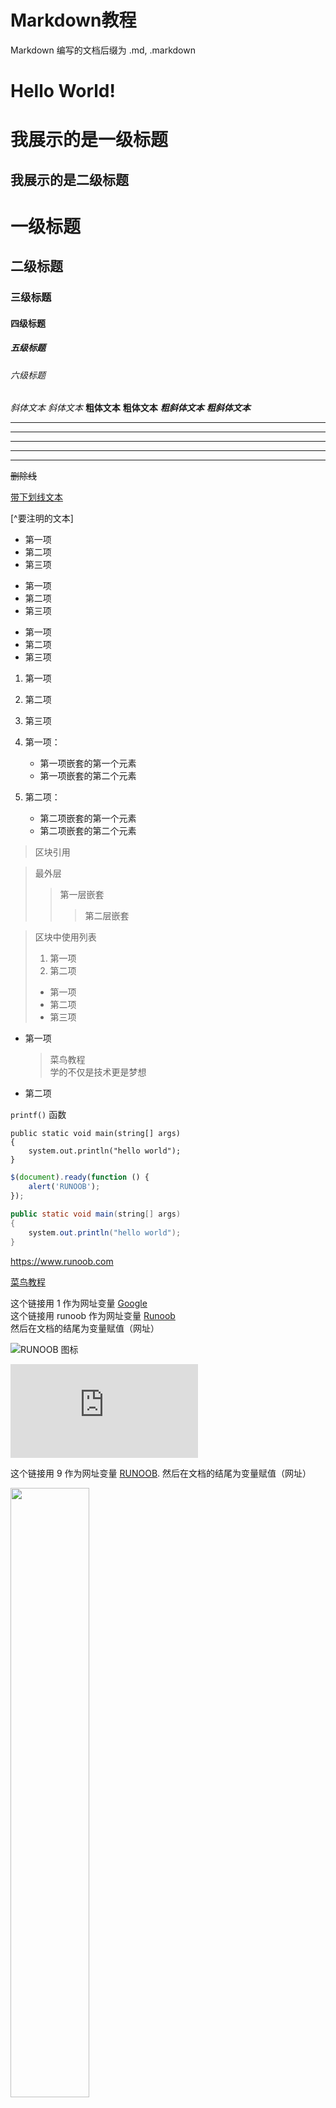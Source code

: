 # Markdown教程
Markdown 编写的文档后缀为 .md, .markdown

# Hello World! 

我展示的是一级标题
=================

我展示的是二级标题
-----------------

# 一级标题
## 二级标题
### 三级标题
#### 四级标题
##### 五级标题
###### 六级标题

*斜体文本*
_斜体文本_
**粗体文本**
__粗体文本__
***粗斜体文本***
___粗斜体文本___

***

* * *

*****

- - -

----------

~~删除线~~

<u>带下划线文本</u>

[^要注明的文本]

* 第一项
* 第二项
* 第三项

+ 第一项
+ 第二项
+ 第三项


- 第一项
- 第二项
- 第三项

1. 第一项
2. 第二项
3. 第三项

1. 第一项：
    - 第一项嵌套的第一个元素
    - 第一项嵌套的第二个元素
2. 第二项：
    - 第二项嵌套的第一个元素
    - 第二项嵌套的第二个元素

> 区块引用

> 最外层
> > 第一层嵌套
> > > 第二层嵌套

> 区块中使用列表
> 1. 第一项
> 2. 第二项
> + 第一项
> + 第二项
> + 第三项

* 第一项
    > 菜鸟教程  
    > 学的不仅是技术更是梦想
* 第二项

`printf()` 函数

    public static void main(string[] args)
    {
        system.out.println("hello world");
    }

```javascript
$(document).ready(function () {
    alert('RUNOOB');
});
```

```java
public static void main(string[] args)
{
    system.out.println("hello world");
}
```

<https://www.runoob.com>

[菜鸟教程](https://www.runoob.com)

这个链接用 1 作为网址变量 [Google][1]  
这个链接用 runoob 作为网址变量 [Runoob][runoob]  
然后在文档的结尾为变量赋值（网址）  

  [1]: http://www.google.com/
  [runoob]: http://www.runoob.com/

![RUNOOB 图标](https://gitee.com/wwkiyyx/wwkDoc/blob/master/markdown/20120810102406_ZhWG5.jpeg)

![RUNOOB 图标](https://www.easyicon.net/api/resizeApi.php?id=1107313&size=128 "RUNOOB")

这个链接用 9 作为网址变量 [RUNOOB][9].
然后在文档的结尾为变量赋值（网址）

[9]: https://www.easyicon.net/api/resizeApi.php?id=1107313&size=128

<img src="https://www.easyicon.net/api/resizeApi.php?id=1107313&size=128" width="50%">

|  表头   | 表头  |
|  ----  | ----  |
| 单元格  | 单元格 |
| 单元格  | 单元格 |

| 左对齐 | 右对齐 | 居中对齐 |
| :-----| ----: | :----: |
| 单元格 | 单元格 | 单元格 |
| 单元格 | 单元格 | 单元格 |

使用 <kbd>Ctrl</kbd>+<kbd>Alt</kbd>+<kbd>Del</kbd> 重启电脑

<kbd> <b> <i> <em> <sup> <sub> <br>

**文本加粗** 
\*\* 正常显示星号 \*\*

\\   反斜线
\`   反引号
\*   星号
\_   下划线
\{\}  花括号
\[\]  方括号
\(\)  小括号
\#   井字号
\+   加号
\-   减号
\.   英文句点
\!   感叹号

$$
\mathbf{V}_1 \times \mathbf{V}_2 =  \begin{vmatrix} 
\mathbf{i} & \mathbf{j} & \mathbf{k} \\
\frac{\partial X}{\partial u} &  \frac{\partial Y}{\partial u} & 0 \\
\frac{\partial X}{\partial v} &  \frac{\partial Y}{\partial v} & 0 \\
\end{vmatrix}
${$tep1}{\style{visibility:hidden}{(x+1)(x+1)}}
$$

